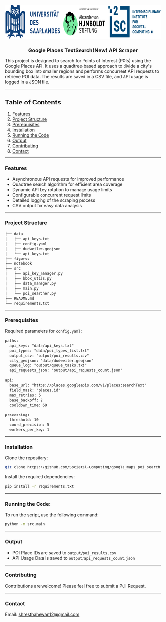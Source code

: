 <!-- PROJECT LOGO -->
<br />
<div align="center">
  <a href="https://www.i2sc.net">
    <img src="figures/logo.png" ="Logo" width="800" height="110">
  </a>

  <h3 align="center">Google Places TextSearch(New) API Scraper</h3>

</div>

This project is designed to search for Points of Interest (POIs) using the Google Places API. It uses a quadtree-based approach to divide a city's bounding box into smaller regions and performs concurrent API requests to retrieve POI data. The results are saved in a CSV file, and API usage is logged in a JSON file.


---

## **Table of Contents**
1. [Features](#features)
2. [Project Structure](#project-structure)
3. [Prerequisites](#prerequisites)
4. [Installation](#installation)
6. [Running the Code](#running-the-code)
7. [Output](#output)
8. [Contributing](#contributing)
9. [Contact](#contact)

---

### Features
- Asynchronous API requests for improved performance
- Quadtree search algorithm for efficient area coverage
- Dynamic API key rotation to manage usage limits
- Configurable concurrent request limits
- Detailed logging of the scraping process
- CSV output for easy data analysis

---

### Project Structure
```
├── data
│   ├── api_keys.txt
|   ├── config.yaml
|   ├── dudweiler.geojson 
|   └── api_keys.txt
├── figures
├── notebook
├── src
|   ├── api_key_manager.py
|   ├── bbox_utils.py
|   ├── data_manager.py
|   ├── main.py
|   └── poi_searcher.py
├── README.md
└── requirements.txt
```
---

### Prerequisites

Required parameters for `config.yaml`:
```
paths:
  api_keys: "data/api_keys.txt"
  poi_types: "data/poi_types_list.txt"
  output_csv: "output/poi_results.csv"
  city_geojson: "data/dudweiler.geojson"
  queue_log: "output/queue_tasks.txt"
  api_requests_json: "output/api_requests_count.json"

api:
  base_url: "https://places.googleapis.com/v1/places:searchText"
  field_mask: "places.id"
  max_retries: 5
  base_backoff: 2
  cooldown_time: 60

processing:
  threshold: 10
  coord_precision: 5
  workers_per_key: 1
```
---

### Installation

Clone the repository:
```bash
git clone https://github.com/Societal-Computing/google_maps_poi_search.git
```

Install the required dependencies:
```bash
pip install -r requirements.txt
```

---

### Running the Code:
To run the script, use the following command:
```bash
python -m src.main
```
---

### Output
- POI Place IDs are saved to `output/poi_results.csv`
- API Usage Data is saved to `output/api_requests_count.json`

---

### Contributing
Contributions are welcome! Please feel free to submit a Pull Request.

--- 

### Contact
Email: shresthahewan12@gmail.com
